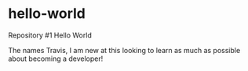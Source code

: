 # hello-world
Repository #1
Hello World

The names Travis, I am new at this looking to learn as much as possible about becoming a developer!

